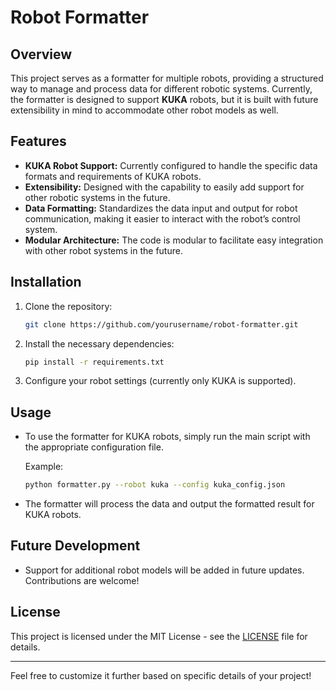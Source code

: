 # Robot Formatter

## Overview

This project serves as a formatter for multiple robots, providing a structured way to manage and process data for different robotic systems. Currently, the formatter is designed to support **KUKA** robots, but it is built with future extensibility in mind to accommodate other robot models as well.

## Features

- **KUKA Robot Support:** Currently configured to handle the specific data formats and requirements of KUKA robots.
- **Extensibility:** Designed with the capability to easily add support for other robotic systems in the future.
- **Data Formatting:** Standardizes the data input and output for robot communication, making it easier to interact with the robot’s control system.
- **Modular Architecture:** The code is modular to facilitate easy integration with other robot systems in the future.

## Installation

1. Clone the repository:

   ```bash
   git clone https://github.com/yourusername/robot-formatter.git
   ```

2. Install the necessary dependencies:

   ```bash
   pip install -r requirements.txt
   ```

3. Configure your robot settings (currently only KUKA is supported).

## Usage

- To use the formatter for KUKA robots, simply run the main script with the appropriate configuration file.
  
  Example:

  ```bash
  python formatter.py --robot kuka --config kuka_config.json
  ```

- The formatter will process the data and output the formatted result for KUKA robots.

## Future Development

- Support for additional robot models will be added in future updates. Contributions are welcome!

## License

This project is licensed under the MIT License - see the [LICENSE](LICENSE) file for details.

---

Feel free to customize it further based on specific details of your project!
